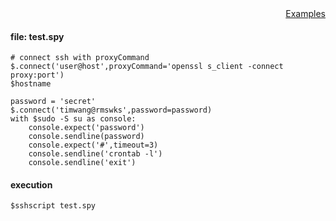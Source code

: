 <div style="text-align:right"><a href="./index">Examples</a></div>

#### file: test.spy
```
# connect ssh with proxyCommand
$.connect('user@host',proxyCommand='openssl s_client -connect proxy:port')
$hostname

password = 'secret'
$.connect('timwang@rmswks',password=password)
with $sudo -S su as console:
    console.expect('password')
    console.sendline(password)
    console.expect('#',timeout=3)
    console.sendline('crontab -l')
    console.sendline('exit')
```

#### execution
```
$sshscript test.spy
```
